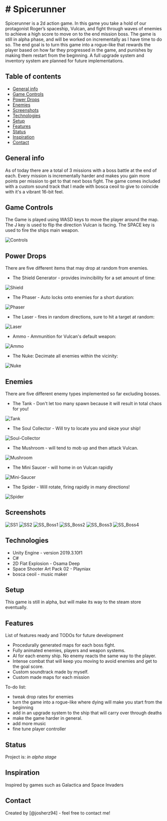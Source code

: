 # # Spicerunner
Spicerunner is a 2d action game.
In this game you take a hold of our protagonist Roger’s spaceship, Vulcan,
and fight through waves of enemies to achieve a high score to move on to the end mission boss.
The game is still in alpha phase, and will be worked on incrementally as I have time to do so.
The end goal is to turn this game into a rogue-like that rewards the player based on how far they 
progressed in the game, and punishes by making them restart from the beginning. A full upgrade system and
inventory system are planned for future implementations.

## Table of contents
* [General info](#general-info)
* [Game Controls](#game-controls)
* [Power Drops](#power-drops)
* [Enemies](#enemies)
* [Screenshots](#screenshots)
* [Technologies](#technologies)
* [Setup](#setup)
* [Features](#features)
* [Status](#status)
* [Inspiration](#inspiration)
* [Contact](#contact)

## General info
As of today there are a total of 3 missions with a boss battle at the end of each. Every mission is incrementally harder
and makes you gain more points per mission to get to that next boss fight. The game comes included with a custom sound track
that I made with bosca ceoil to give to coincide with it's a vibrant 16-bit feel.

## Game Controls
The Game is played using WASD keys to move the player around the map.
The J key is used to flip the direction Vulcan is facing.
The SPACE key is used to fire the ships main weapon.

![Controls](https://github.com/josherz94/spicerunner/blob/master/Screenshots/Controls.PNG?raw=true)

## Power Drops 
There are five different items that may drop at random from enemies.

* The Shield Generator - provides invincibility for a set amount of time:

![Shield](https://github.com/josherz94/spicerunner/blob/master/Screenshots/shield.PNG?raw=true)
* The Phaser - Auto locks onto enemies for a short duration:

![Phaser](https://github.com/josherz94/spicerunner/blob/master/Screenshots/phaser.PNG?raw=true)
* The Laser - fires in random directions, sure to hit a target at random:

![Laser](https://github.com/josherz94/spicerunner/blob/master/Screenshots/laser.PNG?raw=true)
* Ammo - Ammunition for Vulcan's default weapon:

![Ammo](https://github.com/josherz94/spicerunner/blob/master/Screenshots/ammo.PNG?raw=true)
* The Nuke: Decimate all enemies within the vicinity:

![Nuke](https://github.com/josherz94/spicerunner/blob/master/Screenshots/nuke.PNG?raw=true)

## Enemies
There are five different enemy types implemented so far excluding bosses.

* The Tank - Don't let too many spawn because it will result in total chaos for you!

![Tank](https://github.com/josherz94/spicerunner/blob/master/Screenshots/tank.PNG?raw=true)

* The Soul Collector - Will try to locate you and sieze your ship!

![Soul-Collector](https://github.com/josherz94/spicerunner/blob/master/Screenshots/soul_collector.PNG?raw=true)

* The Mushroom - will tend to mob up and then attack Vulcan.

![Mushroom](https://github.com/josherz94/spicerunner/blob/master/Screenshots/mushroom.png?raw=true)

* The Mini Saucer - will home in on Vulcan rapidly

![Mini-Saucer](https://github.com/josherz94/spicerunner/blob/master/Screenshots/mini_saucer.PNG?raw=true)

* The Spider - Will rotate, firing rapidly in many directions! 

![Spider](https://github.com/josherz94/spicerunner/blob/master/Screenshots/spider.PNG?raw=true)

## Screenshots

![SS1](https://github.com/josherz94/spicerunner/blob/master/Screenshots/SS1.PNG?raw=true)
![SS2](https://github.com/josherz94/spicerunner/blob/master/Screenshots/SS2.PNG?raw=true)
![SS_Boss1](https://github.com/josherz94/spicerunner/blob/master/Screenshots/SS_Boss1.PNG?raw=true)
![SS_Boss2](https://github.com/josherz94/spicerunner/blob/master/Screenshots/SS_Boss2.PNG?raw=true)
![SS_Boss3](https://github.com/josherz94/spicerunner/blob/master/Screenshots/SS_Boss3.PNG?raw=true)
![SS_Boss4](https://github.com/josherz94/spicerunner/blob/master/Screenshots/SS_Boss4.PNG?raw=true)

## Technologies
* Unity Engine - version 2019.3.10f1 
* C#
* 2D Flat Explosion - Osama Deep
* Space Shooter Art Pack 02 - Playniax
* bosca ceoil - music maker

## Setup
This game is still in alpha, but will make its way to the steam store eventually.


## Features
List of features ready and TODOs for future development
* Procedurally generated maps for each boss fight.
* Fully animated enemies, players and weapon systems.
* AI for each enemy ship. No enemy reacts the same way to the player.
* Intense combat that will keep you moving to avoid enemies and get to the goal score.
* Custom soundtrack made by myself.
* Custom made maps for each mission

To-do list:
* tweak drop rates for enemies
* turn the game into a rogue-like where dying will make you start from the beginning
* add in an upgrade system to the ship that will carry over through deaths
* make the game harder in general.
* add more music
* fine tune player controller

## Status
Project is: _in alpha stage_

## Inspiration
Inspired by games such as Galactica and Space Invaders

## Contact
Created by [@josherz94] - feel free to contact me!
